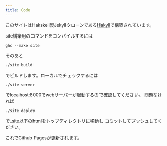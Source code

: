 ```yaml
---
title: Code
---
```


<div class="row">
<div class="span10 offset1">

このサイトはHakskell製Jekyllクローンである[Hakyll](http://jaspervdj.be/hakyll/)で構築されています。

site構築用のコマンドをコンパイルするには

    ghc --make site

そのあと

    ./site build

でビルドします。ローカルでチェックするには

    ./site server

でlocalhost:8000でwebサーバーが起動するので確認してください。
問題なければ

    ./site deploy

で_site以下のhtmlをトップディレクトリに移動し
コミットしてプッシュしてください。

これでGithub Pagesが更新されます。</div></div>
